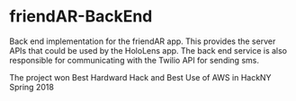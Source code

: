 # friendAR-BackEnd
Back end implementation for the friendAR app. This provides the server APIs that could be used by the HoloLens app. The back end service is also responsible for communicating with the Twilio API for sending sms.

The project won Best Hardward Hack and Best Use of AWS in HackNY Spring 2018
